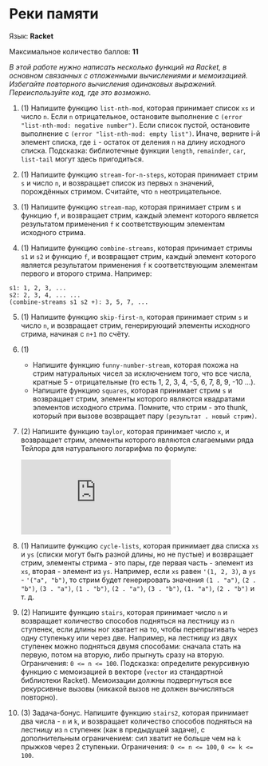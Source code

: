 # Реки памяти

Язык:​ **Racket**

Максимальное количество баллов: **11**

*В этой работе нужно написать несколько функций на Racket, в основном связанных с отложенными вычислениями и мемоизацией. Избегайте повторного вычисления одинаковых выражений. Переиспользуйте код, где это возможно.*

1. (1) Напишите функцию `list-nth-mod`, которая принимает список `xs` и число `n`. Если `n` отрицательное, остановите выполнение с `(error "list-nth-mod: negative number")`. Если список пустой, остановите выполнение с `(error "list-nth-mod: empty list")`. Иначе, верните i-й элемент списка, где `i` - остаток от деления `n` на длину исходного списка. Подсказка: библиотечные функции `length`, `remainder`, `car`, `list-tail` могут здесь пригодиться.
   
2. (1) Напишите функцию `stream-for-n-steps`, которая принимает стрим `s` и  число `n`, и возвращает список из первых `n` значений, порождённых стримом. Считайте, что `n` неотрицательное.
   
3. (1) Напишите функцию `stream-map`, которая принимает стрим `s` и функцию `f`, и возвращает стрим, каждый элемент которого является результатом применения `f` к соответствующим элементам исходного стрима.
   
4. (1) Напишите функцию `combine-streams`, которая принимает стримы `s1` и `s2` и функцию `f`, и возвращает стрим, каждый элемент которого является  результатом применения `f` к соответствующим элементам первого и второго стрима.
Например:

```
s1: 1, 2, 3, ...
s2: 2, 3, 4, ... ...
(combine-streams s1 s2 +): 3, 5, 7, ...
```

5. (1) Напишите функцию `skip-first-n`, которая принимает стрим `s` и число `n`, и возвращает стрим, генерирующий элементы исходного стрима, начиная с `n+1` по счёту.
   
6. (1)
    * Напишите функцию `funny-number-stream`, которая похожа на стрим натуральных чисел за исключением того, что все числа, кратные 5 - отрицательные (то есть 1, 2, 3, 4, -5, 6, 7, 8, 9, -10 ...).
    * Напишите функцию `squares`, которая принимает стрим `s` и возвращает стрим, элементы которого являются квадратами элементов исходного стрима. Помните, что стрим - это thunk, который при вызове возвращает пару `(результат . новый стрим)`.
   
7. (2) Напишите функцию `taylor`, которая принимает число `x`, и возвращает стрим, элементы которого являются слагаемыми ряда Тейлора для натурального  логарифма по формуле:
   
   ![equation](https://latex.codecogs.com/gif.latex?ln%28x&plus;1%29%20%3D%20%5Csum_%7Bn%3D1%7D%5E%7B%5Cinfty%20%7D%5Cfrac%7B%28-1%29%5E%7Bn-1%7Dx%5E%7Bn%7D%7D%7Bn%7D)

1. (1) Напишите функцию `cycle-lists`, которая принимает два списка `xs` и `ys` (списки могут быть разной длины, но не пустые) и возвращает стрим, элементы стрима - это пары, где первая часть - элемент из `xs`, вторая - элемент из `ys`. Например, если `xs` равен `'(1, 2, 3)`, а `ys` - `'("a", "b")`, то стрим будет генерировать значения `(1 . "a")`, `(2 . "b")`, `(3 . "a")`, `(1 . "b")`, `(2 . "a")`, `(3 . "b")`, `(1. "a")`, `(2 . "b")` и т. д.

2.  (2) Напишите функцию `stairs`, которая принимает число `n` и возвращает количество способов подняться на лестницу из `n` ступенек, если длины ног хватает на то, чтобы перепрыгивать через одну ступеньку или через две. Например, на лестницу из двух ступенек можно подняться двумя способами: сначала стать на первую, потом на вторую, либо прыгнуть сразу на вторую. Ограничения: `0 <= n <= 100`. Подсказка: определите рекурсивную функцию с мемоизацией в векторе (`vector` из стандартной библиотеки Racket). Мемоизации должны подвергнуться все рекурсивные вызовы (никакой вызов не должен вычисляться повторно).

3.  (3) Задача-бонус. Напишите функцию `stairs2`, которая принимает два числа - `n` и `k`, и возвращает количество способов подняться на лестницу из `n` ступенек (как в предыдущей задаче), с дополнительным ограничением: сил хватит не больше чем на `k` прыжков через 2 ступеньки. Ограничения: `0 <= n <= 100`, `0 <= k <= 100`.
